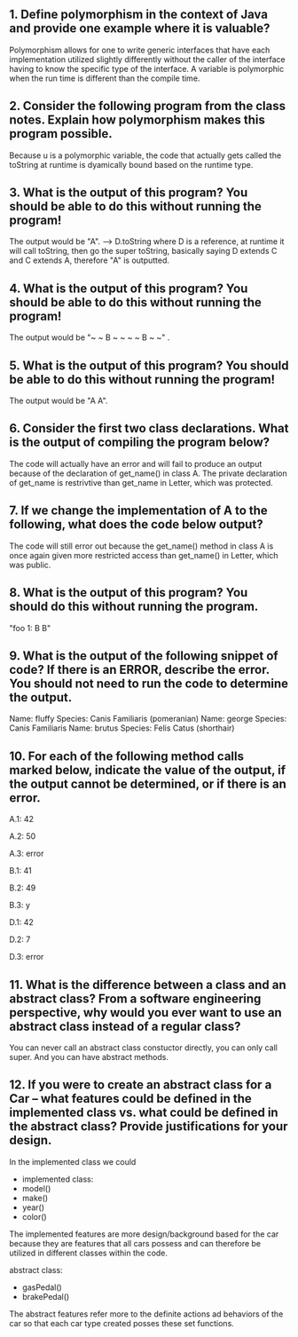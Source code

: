 ## 1. Define polymorphism in the context of Java and provide one example where it is valuable?
Polymorphism allows for one to write generic interfaces that have each implementation utilized slightly differently without the caller of the interface having to know the specific type of the interface.
A variable is polymorphic when the run time is different than the compile time. 

## 2. Consider the following program from the class notes. Explain how polymorphism makes this program possible.
Because u is a polymorphic variable, the code that actually gets called the toString at runtime is dyamically bound based on the runtime type. 

## 3. What is the output of this program? You should be able to do this without running the program!
The output would be "A". 
--> D.toString where D is a reference, at runtime it will call toString, then go the super toString, basically saying 
D extends C and C extends A, therefore "A" is outputted. 

## 4. What is the output of this program? You should be able to do this without running the program!
The output would be "~ ~ B ~ ~ ~ ~ B ~ ~" . 

## 5. What is the output of this program? You should be able to do this without running the program!
The output would be "A A". 

## 6. Consider the first two class declarations. What is the output of compiling the program below?
The code will actually have an error and will fail to produce an output because of the declaration of get_name() in class A. The private declaration of get_name is restrivtive than get_name in Letter, which was protected. 

## 7. If we change the implementation of A to the following, what does the code below output?
The code will still error out because the get_name() method in class A is once again given more restricted access than get_name() in Letter, which was public. 

## 8. What is the output of this program? You should do this without running the program.
"foo 1: B B"

## 9. What is the output of the following snippet of code? If there is an ERROR, describe the error. You should not need to run the code to determine the output.
Name: fluffy
Species: Canis Familiaris (pomeranian)
Name: george
Species: Canis Familiaris 
Name: brutus
Species: Felis Catus (shorthair)

## 10. For each of the following method calls marked below, indicate the value of the output, if the output cannot be determined, or if there is an error.
A.1: 42

A.2: 50

A.3: error


B.1: 41

B.2: 49

B.3: y


D.1: 42

D.2: 7

D.3: error 


## 11. What is the difference between a class and an abstract class? From a software engineering perspective, why would you ever want to use an abstract class instead of a regular class?
You can never call an abstract class constuctor directly, you can only call super. And you can have abstract methods. 

## 12. If you were to create an abstract class for a Car – what features could be defined in the implemented class vs. what could be defined in the abstract class? Provide justifications for your design.
In the implemented class we could 
- implemented class:
- model()
- make()
- year()
- color()


The implemented features are more design/background based for the car because they are features that all cars possess and can therefore be utilized in different classes within the code. 



abstract class:
- gasPedal()
- brakePedal()


The abstract features refer more to the definite actions ad behaviors of the car so that each car type created posses these set functions. 




